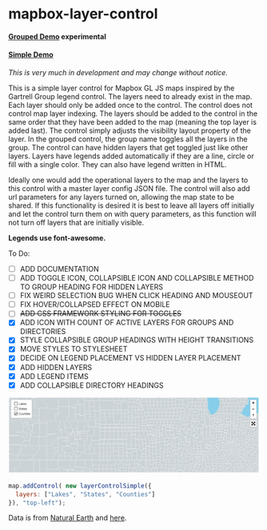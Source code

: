 # mapbox-layer-control

#### [Grouped Demo](https://reyemtm.github.io/mapbox-layer-control/example/grouped.html) experimental

#### [Simple Demo](https://reyemtm.github.io/mapbox-layer-control/example/simple.html)

*This is very much in development and may change without notice.*

This is a simple layer control for Mapbox GL JS maps inspired by the Gartrell Group legend control. The layers need to already exist in the map. Each layer should only be added once to the control. The control does not control map layer indexing. The layers should be added to the control in the same order that they have been added to the map (meaning the top layer is added last). The control simply adjusts the visibility layout property of the layer. In the grouped control, the group name toggles all the layers in the group. The control can have hidden layers that get toggled just like other layers. Layers have legends added automatically if they are a line, circle or fill with a single color. They can also have legend written in HTML.

Ideally one would add the operational layers to the map and the layers to this control with a master layer config JSON file. The control will also add url parameters for any layers turned on, allowing the map state to be shared. If this functionality is desired it is best to leave all layers off initially and let the control turn them on with query parameters, as this function will not turn off layers that are initially visible.

**Legends use font-awesome.**

To Do:

* [ ] ADD DOCUMENTATION
* [ ] ADD TOGGLE ICON, COLLAPSIBLE ICON AND COLLAPSIBLE METHOD TO GROUP HEADING FOR HIDDEN LAYERS
* [ ] FIX WEIRD SELECTION BUG WHEN CLICK HEADING AND MOUSEOUT
* [ ] FIX HOVER/COLLAPSED EFFECT ON MOBILE
* [ ] ~~ADD CSS FRAMEWORK STYLING FOR TOGGLES~~
* [X] ADD ICON WITH COUNT OF ACTIVE LAYERS FOR GROUPS AND DIRECTORIES
* [X] STYLE COLLAPSIBLE GROUP HEADINGS WITH HEIGHT TRANSITIONS
* [X] MOVE STYLES TO STYLESHEET
* [X] DECIDE ON LEGEND PLACEMENT VS HIDDEN LAYER PLACEMENT
* [x] ADD HIDDEN LAYERS
* [x] ADD LEGEND ITEMS
* [x] ADD COLLAPSIBLE DIRECTORY HEADINGS

![](simple.jpg)

```javascript
map.addControl( new layerControlSimple({
  layers: ["Lakes", "States", "Counties"]
}), "top-left");
```
Data is from [Natural Earth](https://www.naturalearthdata.com/) and [here](https://eric.clst.org/tech/usgeojson/).
